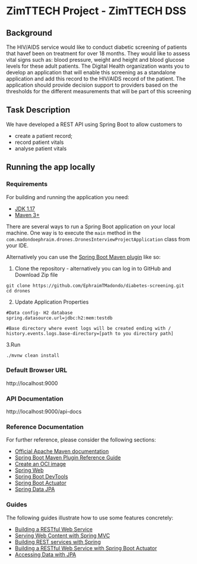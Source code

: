 # ZimTTECH Project - ZimTTECH DSS

## Background
The HIV/AIDS service would like to conduct diabetic screening of patients that havef been on treatment for over 18 months. They would like to assess vital signs such as: blood pressure, weight and height and blood glucose levels for these adult patients. The Digital Health organization wants you to develop an application that will enable this screening as a standalone application and add this record to the HIV/AIDS record of the patient. The application should provide decision support to providers based on the thresholds for the different measurements that will be part of this screening
## Task Description
We have developed a REST API using Spring Boot to allow customers to
- create a patient record;
- record patient vitals
- analyse patient vitals

## Running the app locally
### Requirements

For building and running the application you need:

- [JDK 1.17](https://www.oracle.com/java/technologies/javase/jdk17-readme-downloads.html)
- [Maven 3+](https://maven.apache.org)

There are several ways to run a Spring Boot application on your local machine. One way is to execute the `main` method in the `com.madondoephraim.drones.DronesInterviewProjectApplication` class from your IDE.

Alternatively you can use the [Spring Boot Maven plugin](https://docs.spring.io/spring-boot/docs/current/reference/html/build-tool-plugins-maven-plugin.html) like so:

1. Clone the repository - alternatively you can log in to GitHub and Download Zip file
```shell
git clone https://github.com/EphraimTMadondo/diabetes-screening.git
cd drones
```
2. Update Application Properties
```properties
#Data config- H2 database
spring.datasource.url=jdbc:h2:mem:testdb

#Base directory where event logs will be created ending with /
history.events.logs.base-directory=[path to you directory path]
```
3.Run
```shell
./mvnw clean install
```

### Default Browser URL
http://localhost:9000

### API Documentation
http://localhost:9000/api-docs



### Reference Documentation
For further reference, please consider the following sections:

* [Official Apache Maven documentation](https://maven.apache.org/guides/index.html)
* [Spring Boot Maven Plugin Reference Guide](https://docs.spring.io/spring-boot/docs/3.0.1/maven-plugin/reference/html/)
* [Create an OCI image](https://docs.spring.io/spring-boot/docs/3.0.1/maven-plugin/reference/html/#build-image)
* [Spring Web](https://docs.spring.io/spring-boot/docs/3.0.1/reference/htmlsingle/#web)
* [Spring Boot DevTools](https://docs.spring.io/spring-boot/docs/3.0.1/reference/htmlsingle/#using.devtools)
* [Spring Boot Actuator](https://docs.spring.io/spring-boot/docs/3.0.1/reference/htmlsingle/#actuator)
* [Spring Data JPA](https://docs.spring.io/spring-boot/docs/3.0.1/reference/htmlsingle/#data.sql.jpa-and-spring-data)

### Guides
The following guides illustrate how to use some features concretely:

* [Building a RESTful Web Service](https://spring.io/guides/gs/rest-service/)
* [Serving Web Content with Spring MVC](https://spring.io/guides/gs/serving-web-content/)
* [Building REST services with Spring](https://spring.io/guides/tutorials/rest/)
* [Building a RESTful Web Service with Spring Boot Actuator](https://spring.io/guides/gs/actuator-service/)
* [Accessing Data with JPA](https://spring.io/guides/gs/accessing-data-jpa/)
